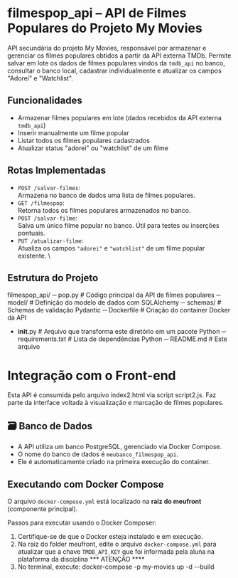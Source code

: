 # filmespop_api – API de Filmes Populares do Projeto My Movies

API secundária do projeto My Movies, responsável por armazenar e gerenciar os filmes populares obtidos a partir da API externa TMDb. Permite salvar em lote os dados de filmes populares vindos da `tmdb_api` no banco, consultar o banco local, cadastrar individualmente e atualizar os campos "Adorei" e "Watchlist".

## Funcionalidades

- Armazenar filmes populares em lote (dados recebidos da API externa `tmdb_api`)
- Inserir manualmente um filme popular
- Listar todos os filmes populares cadastrados
- Atualizar status "adorei" ou "watchlist" de um filme

## Rotas Implementadas

- `POST /salvar-filmes`:  
  Armazena no banco de dados uma lista de filmes populares. 
- `GET /filmespop`:  
  Retorna todos os filmes populares armazenados no banco.
- `POST /salvar-filme`:  
  Salva um único filme popular no banco. Útil para testes ou inserções pontuais.
- `PUT /atualizar-filme`:  
  Atualiza os campos `"adorei"` e `"watchlist"` de um filme popular existente. \


## Estrutura do Projeto

filmespop_api/ 
─ pop.py # Código principal da API de filmes populares
─ model/ # Definição do modelo de dados com SQLAlchemy 
─ schemas/ # Schemas de validação Pydantic 
─ Dockerfile # Criação do container Docker da API 
-  __init__.py # Arquivo que transforma este diretório em um pacote Python 
─ requirements.txt # Lista de dependências Python 
─ README.md # Este arquivo 

# Integração com o Front-end

Esta API é consumida pelo arquivo index2.html via script script2.js. Faz parte da interface voltada à visualização e marcação de filmes populares.


## 🗃️ Banco de Dados

- A API utiliza um banco PostgreSQL, gerenciado via Docker Compose.
- O nome do banco de dados é `meubanco_filmespop_api`.
- Ele é automaticamente criado na primeira execução do container.

## Executando com Docker Compose

O arquivo `docker-compose.yml` está localizado na **raiz do meufront** (componente principal).

Passos para executar usando o Docker Composer:

1. Certifique-se de que o Docker esteja instalado e em execução.
2. Na raiz do folder meufront, edite o arquivo `docker-compose.yml` para atualizar que a chave `TMDB_API_KEY` que foi informada pela aluna na plataforma da disciplina   *** ATENÇÃO ****
3. No terminal, execute:
docker-compose -p my-movies up -d --build
